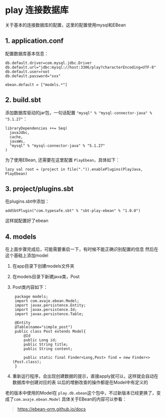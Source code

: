 # play 连接数据库
关于基本的连接数据库的配置，这里的配置使用mysql和EBean

## 1. application.conf
配置数据库基本信息：

    db.default.driver=com.mysql.jdbc.Driver
    db.default.url="jdbc:mysql://host:3306/play?characterEncoding=UTF-8"
    db.default.user=root
    db.default.password="xxx"
    
    ebean.default = ["models.*"]

## 2. build.sbt
添加数据库驱动的jar包，一句话配置 `"mysql" % "mysql-connector-java" % "5.1.27"`：
    
    libraryDependencies ++= Seq(
      javaJdbc,
      cache,
      javaWs,
      "mysql" % "mysql-connector-java" % "5.1.27"
    )
    
为了使用EBean, 还需要在这里配置 `PlayEbean`，具体如下：

    lazy val root = (project in file(".")).enablePlugins(PlayJava, PlayEbean)

## 3. project/plugins.sbt
在plugins.sbt中添加：

    addSbtPlugin("com.typesafe.sbt" % "sbt-play-ebean" % "1.0.0")
这样就配置好了ebean


## 4. models
在上面步骤完成后，可能需要重启一下，有时候不能正确识别配置的信息
然后在这个基础上添加model

1. 在app目录下创建models文件夹
2. 在models目录下新建java类，Post
3. Post类内容如下：

        package models;
        import com.avaje.ebean.Model;
        import javax.persistence.Entity;
        import javax.persistence.Id;
        import javax.persistence.Table;
        
        @Entity
        @Table(name="simple_post")
        public class Post extends Model{
            @Id
            public Long id;
            public String title;
            public String content;
        
            public static final Finder<Long,Post> find = new Finder<>(Post.class);
        }
    
5. 重新运行程序，会出现创建数据的提示，直接apply就可以，这样就会自动在数据库中创建对应的表
以后的增删改查的操作都是在Model中有定义的

老的版本中使用的Model在 `play.db.ebean`这个包中，不过新版本已经更换了，变成了`com.avaje.ebean.Model`
具体关于EBean的内容可以参看：
>https://ebean-orm.github.io/docs



